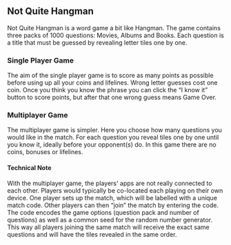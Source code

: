 ## Not Quite Hangman
Not Quite Hangman is a word game a bit like Hangman. The game contains three packs of 1000 questions: Movies, Albums and Books. Each question is a title that must be guessed by revealing letter tiles one by one. 

### Single Player Game
The aim of the single player game is to score as many points as possible before using up all your coins and lifelines. Wrong letter guesses cost one coin. Once you think you know the phrase you can click the “I know it” button to score points, but after that one wrong guess means Game Over.

### Multiplayer Game
The multiplayer game is simpler. Here you choose how many questions you would like in the match. For each question you reveal tiles one by one until you know it, ideally before your opponent(s) do. In this game there are no coins, bonuses or lifelines.

#### Technical Note
With the multiplayer game, the players' apps are not really connected to each other. Players would typically be co-located each playing on their own device. One player sets up the match, which will be labelled with a unique match code. Other players can then “join” the match by entering the code. The code encodes the game options (question pack and number of questions) as well as a common seed for the random number generator. This way all players joining the same match will receive the exact same questions and will have the tiles revealed in the same order.


